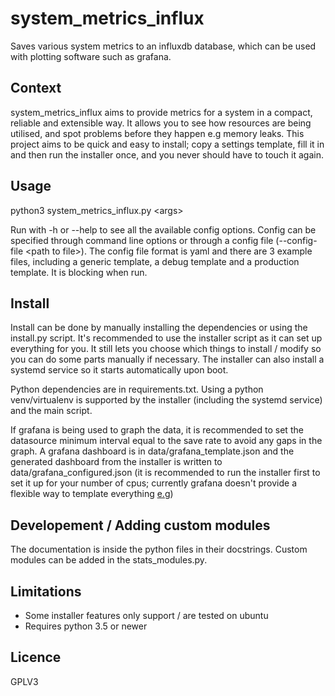 # system_metrics_influx

Saves various system metrics to an influxdb database, which can be used with plotting software such as grafana.

## Context

system_metrics_influx aims to provide metrics for a system in a compact, reliable and extensible way. It allows you to see how resources are being utilised, and spot problems before they happen e.g memory leaks. This project aims to be quick and easy to install; copy a settings template, fill it in and then run the installer once, and you never should have to touch it again.

## Usage

python3 system_metrics_influx.py \<args>

Run with -h or --help to see all the available config options. Config can be specified through command line options or through a config file (--config-file \<path to file>). The config file format is yaml and there are 3 example files, including a generic template, a debug template and a production template. It is blocking when run.

## Install

Install can be done by manually installing the dependencies or using the install.py script. It's recommended to use the installer script as it can set up everything for you. It still lets you choose which things to install / modify so you can do some parts manually if necessary. The installer can also install a systemd service so it starts automatically upon boot.

Python dependencies are in requirements.txt. Using a python venv/virtualenv is supported by the installer (including the systemd service) and the main script.

If grafana is being used to graph the data, it is recommended to set the datasource minimum interval equal to the save rate to avoid any gaps in the graph. A grafana dashboard is in data/grafana_template.json and the generated dashboard from the installer is written to data/grafana_configured.json (it is recommended to run the installer first to set it up for your number of cpus; currently grafana doesn't provide a flexible way to template everything [e.g](https://github.com/grafana/grafana/issues/3935))

## Developement / Adding custom modules

The documentation is inside the python files in their docstrings. Custom modules can be added in the stats_modules.py.

## Limitations

- Some installer features only support / are tested on ubuntu
- Requires python 3.5 or newer

## Licence

GPLV3
